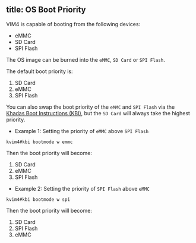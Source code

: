 title: OS Boot Priority
---

VIM4 is capable of booting from the following devices:

* eMMC
* SD Card
* SPI Flash

The OS image can be burned into the `eMMC`, `SD Card` or `SPI Flash`.

The default boot priority is:

1. SD Card
2. eMMC
3. SPI Flash

You can also swap the boot priority of the `eMMC` and `SPI Flash` via the [Khadas Boot Instructions (KBI)](./KbiGuidance.html), but the `SD Card` will always take the highest priority.

* Example 1: Setting the priority of `eMMC` above `SPI Flash`

```
kvim4#kbi bootmode w emmc
```

Then the boot priority will become:

1. SD Card
2. eMMC
3. SPI Flash

* Example 2: Setting the priority of `SPI Flash` above `eMMC`

```
kvim4#kbi bootmode w spi
```

Then the boot priority will become:

1. SD Card
2. SPI Flash
3. eMMC
